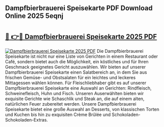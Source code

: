 ## Dampfbierbrauerei Speisekarte PDF Download Online 2025 5eqnj

# <h2><a href="http://gc7e718.nevu.top/?p=Dampfbierbrauerei+Speisekarte">🔗 👉🔴 Dampfbierbrauerei Speisekarte 2025 PDF</a></h2>

[![Dampfbierbrauerei Speisekarte 2025 PDF](https://i.imgur.com/dBaPXMq.png)](http://gc7e718.nevu.top/?p=Dampfbierbrauerei+Speisekarte)
Die Dampfbierbrauerei Speisekarte ist nicht nur eine Liste von Gerichten in einem Restaurant oder Café, sondern bietet auch die Möglichkeit, ein köstliches und für Ihren Geschmack geeignetes Gericht auszuwählen. Wir bieten auf unserer Dampfbierbrauerei Speisekarte einen Salatbereich an, in dem Sie aus frischen Gemüse- und Obstsalaten für ein leichtes und leckeres Mittagessen wählen können. Für Fleischliebhaber gibt es auf unserer Dampfbierbrauerei Speisekarte eine Auswahl an Gerichten: Rindfleisch, Schweinefleisch, Huhn und Fisch. Unseren Auserwählten bieten wir exquisite Gerichte wie Schaschlik und Steak an, die auf einem alten, natürlichen Feuer zubereitet werden. Unsere Dampfbierbrauerei Speisekarte bietet eine große Auswahl an Desserts, von klassischen Torten und Kuchen bis hin zu exquisiten Crème Brûlée und Schokoladen-Schokoladen-Extras.

